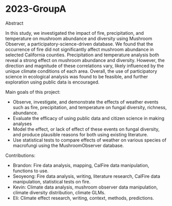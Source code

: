 # 2023-GroupA

Abstract

In this study, we investigated the impact of fire, precipitation, and temperature on mushroom abundance and diversity using Mushroom Observer, a participatory-science-driven database. We found that the occurrence of fire did not significantly affect mushroom abundance in selected California counties. Precipitation and temperature analysis both reveal a strong effect on mushroom abundance and diversity. However, the direction and magnitude of these correlations vary, likely influenced by the unique climate conditions of each area. Overall, the use of participatory science in ecological analysis was found to be feasible, and further exploration using public data is encouraged.

Main goals of this project:

- Observe, investigate, and demonstrate the effects of weather events such as fire, precipitation, and temperature on fungal diversity, richness, abundance.
- Evaluate the efficacy of using public data and citizen science in making analyses
- Model the effect, or lack of effect of these events on fungal diversity, and produce plausible reasons for both using existing literature.
- Use statistical tests to compare effects of weather on various species of macrofungi using the MushroomObserver database.

Contributions:

- Brandon: Fire data analysis, mapping, CalFire data manipulation, functions to use.
- Seoyeong: Fire data analysis, writing, literature research, CalFire data manipulation, statistical tests on fire.
- Kevin: Climate data analysis, mushroom observer data manipulation, climate diversity distribution, climate GLMs.
- Eli: Climate effect research, writing, context, methods, predictions.